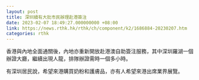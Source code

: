 ```yaml
---
layout: post
title: 深圳續有大批市民辦理赴港簽注
date: 2023-02-07 18:49:27.000000000 +08:00
link: https://news.rthk.hk/rthk/ch/component/k2/1686884-20230207.htm
categories: rthk
---
```


香港與內地全面通關後，內地亦重新開放赴港澳自助簽注服務，其中深圳羅湖一個辦證大廳，繼續出現人龍，排隊辦證需時一個多小時。

有深圳居民說，希望來港購買奶粉和護膚品，亦有人希望來港出席業界展覽。
